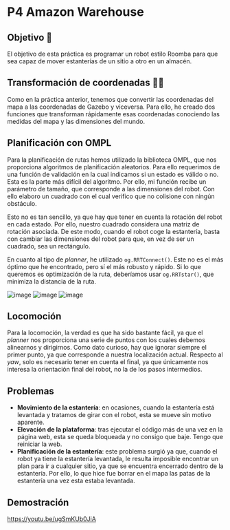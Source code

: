 # P4 Amazon Warehouse

## Objetivo 🎯
El objetivo de esta práctica es programar un robot estilo Roomba para que sea capaz de mover estanterías de un sitio a otro en un almacén.

## Transformación de coordenadas 📐📏
Como en la práctica anterior, tenemos que convertir las coordenadas del mapa a las coordenadas de Gazebo y viceversa. Para ello, he creado dos funciones que transforman rápidamente esas coordenadas conociendo las medidas del mapa y las dimensiones del mundo.

## Planificación con OMPL
Para la planificación de rutas hemos utilizado la biblioteca OMPL, que nos proporciona algoritmos de planificación aleatorios. Para ello requerimos de una función de validación en la cual indicamos si un estado es válido o no. Esta es la parte más difícil del algoritmo. Por ello, mi función recibe un parámetro de tamaño, que corresponde a las dimensiones del robot. Con ello elaboro un cuadrado con el cual verifico que no colisione con ningún obstáculo. 

Esto no es tan sencillo, ya que hay que tener en cuenta la rotación del robot en cada estado. Por ello, nuestro cuadrado considera una matriz de rotación asociada. De este modo, cuando el robot coge la estantería, basta con cambiar las dimensiones del robot para que, en vez de ser un cuadrado, sea un rectángulo.

En cuanto al tipo de *planner*, he utilizado `og.RRTConnect()`. Este no es el más óptimo que he encontrado, pero sí el más robusto y rápido. Si lo que queremos es optimización de la ruta, deberíamos usar `og.RRTstar()`, que minimiza la distancia de la ruta.

![image](https://github.com/user-attachments/assets/246fa4af-c40a-4900-a503-88c3028204b7)
![image](https://github.com/user-attachments/assets/cdbffcda-12c0-443c-91e1-cb129cae6bdf)
![image](https://github.com/user-attachments/assets/bac98711-fc97-469a-aaee-b1927ec4bc9e)


## Locomoción
Para la locomoción, la verdad es que ha sido bastante fácil, ya que el *planner* nos proporciona una serie de puntos con los cuales debemos alinearnos y dirigirnos. Como dato curioso, hay que ignorar siempre el primer punto, ya que corresponde a nuestra localización actual. Respecto al *yaw*, solo es necesario tener en cuenta el final, ya que únicamente nos interesa la orientación final del robot, no la de los pasos intermedios.

## Problemas
- **Movimiento de la estantería**: en ocasiones, cuando la estantería está levantada y tratamos de girar con el robot, esta se mueve sin motivo aparente.
- **Elevación de la plataforma**: tras ejecutar el código más de una vez en la página web, esta se queda bloqueada y no consigo que baje. Tengo que reiniciar la web.
- **Planificación de la estantería**: este problema surgió ya que, cuando el robot ya tiene la estantería levantada, le resulta imposible encontrar un plan para ir a cualquier sitio, ya que se encuentra encerrado dentro de la estantería. Por ello, lo que hice fue borrar en el mapa las patas de la estantería una vez esta estaba levantada.

## Demostración
https://youtu.be/ugSmKUb0JiA




